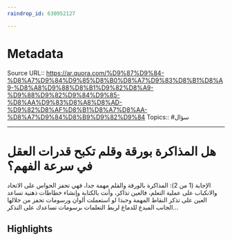 ```yaml
---
raindrop_id: 630952127

---
```


# Metadata
Source URL:: https://ar.quora.com/%D9%87%D9%84-%D8%A7%D9%84%D9%85%D8%B0%D8%A7%D9%83%D8%B1%D8%A9-%D8%A8%D9%88%D8%B1%D9%82%D8%A9-%D9%88%D9%82%D9%84%D9%85-%D8%AA%D9%83%D8%A8%D8%AD-%D9%82%D8%AF%D8%B1%D8%A7%D8%AA-%D8%A7%D9%84%D8%B9%D9%82%D9%84
Topics:: #سؤال

---
# هل المذاكرة بورقة وقلم تكبح قدرات العقل في سرعة الفهم؟

الإجابة (1 من 2): المذاكرة بالورقة والقلم مهمة جدا، فهي تحفز الحواس على الاتحاد والانكباب على عملية التعلم، فالعين تذاكر، وأنت بالكتابة وإنشاء خطاطات ذهنية تساعد العين على تذكر النقاط المهمة وحبذا لو استعملت ألوان ورسومات تحفز من خلالها الجانب المبدع للدماغ لربط التعلمات برسومات تساعدك على التذكر...

## Highlights

